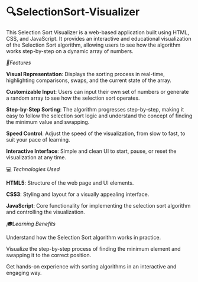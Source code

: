 # 🔍SelectionSort-Visualizer

This Selection Sort Visualizer is a web-based application built using HTML, CSS, and JavaScript. It provides an interactive and educational visualization of the Selection Sort algorithm, allowing users to see how the algorithm works step-by-step on a dynamic array of numbers.


_🌟Features_

**Visual Representation**: Displays the sorting process in real-time, highlighting comparisons, swaps, and the current state of the array.

**Customizable Input**: Users can input their own set of numbers or generate a random array to see how the selection sort operates.

**Step-by-Step Sorting**: The algorithm progresses step-by-step, making it easy to follow the selection sort logic and understand the concept of finding the minimum value and swapping.

**Speed Control**: Adjust the speed of the visualization, from slow to fast, to suit your pace of learning.

**Interactive Interface**: Simple and clean UI to start, pause, or reset the visualization at any time.


💻 _Technologies Used_

**HTML5**: Structure of the web page and UI elements.

**CSS3**: Styling and layout for a visually appealing interface.

**JavaScript**: Core functionality for implementing the selection sort algorithm and controlling the visualization.


_🎓Learning Benefits_

Understand how the Selection Sort algorithm works in practice.

Visualize the step-by-step process of finding the minimum element and swapping it to the correct position.

Get hands-on experience with sorting algorithms in an interactive and engaging way.

